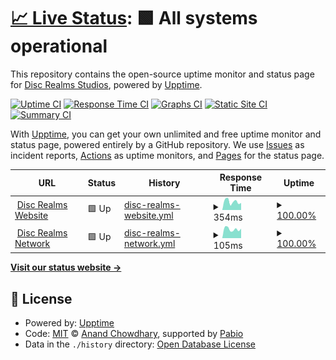 # [📈 Live Status](https://status.discrealms.net): <!--live status--> **🟩 All systems operational**

This repository contains the open-source uptime monitor and status page for [Disc Realms Studios](discrealms.net), powered by [Upptime](https://github.com/upptime/upptime).

[![Uptime CI](https://github.com/Disc-Realms-Network/upptime/workflows/Uptime%20CI/badge.svg)](https://github.com/Disc-Realms-Network/upptime/actions?query=workflow%3A%22Uptime+CI%22)
[![Response Time CI](https://github.com/Disc-Realms-Network/upptime/workflows/Response%20Time%20CI/badge.svg)](https://github.com/Disc-Realms-Network/upptime/actions?query=workflow%3A%22Response+Time+CI%22)
[![Graphs CI](https://github.com/Disc-Realms-Network/upptime/workflows/Graphs%20CI/badge.svg)](https://github.com/Disc-Realms-Network/upptime/actions?query=workflow%3A%22Graphs+CI%22)
[![Static Site CI](https://github.com/Disc-Realms-Network/upptime/workflows/Static%20Site%20CI/badge.svg)](https://github.com/Disc-Realms-Network/upptime/actions?query=workflow%3A%22Static+Site+CI%22)
[![Summary CI](https://github.com/Disc-Realms-Network/upptime/workflows/Summary%20CI/badge.svg)](https://github.com/Disc-Realms-Network/upptime/actions?query=workflow%3A%22Summary+CI%22)

With [Upptime](https://upptime.js.org), you can get your own unlimited and free uptime monitor and status page, powered entirely by a GitHub repository. We use [Issues](https://github.com/Disc-Realms-Network/upptime/issues) as incident reports, [Actions](https://github.com/Disc-Realms-Network/upptime/actions) as uptime monitors, and [Pages](https://status.discrealms.net) for the status page.

<!--start: status pages-->
<!-- This summary is generated by Upptime (https://github.com/upptime/upptime) -->
<!-- Do not edit this manually, your changes will be overwritten -->
<!-- prettier-ignore -->
| URL | Status | History | Response Time | Uptime |
| --- | ------ | ------- | ------------- | ------ |
| <img alt="" src="https://icons.duckduckgo.com/ip3/discrealms.net.ico" height="13"> [Disc Realms Website](https://discrealms.net) | 🟩 Up | [disc-realms-website.yml](https://github.com/DiscRealms/upptime/commits/HEAD/history/disc-realms-website.yml) | <details><summary><img alt="Response time graph" src="./graphs/disc-realms-website/response-time-week.png" height="20"> 354ms</summary><br><a href="https://status.discrealms.net/history/disc-realms-website"><img alt="Response time 547" src="https://img.shields.io/endpoint?url=https%3A%2F%2Fraw.githubusercontent.com%2FDiscRealms%2Fupptime%2FHEAD%2Fapi%2Fdisc-realms-website%2Fresponse-time.json"></a><br><a href="https://status.discrealms.net/history/disc-realms-website"><img alt="24-hour response time 235" src="https://img.shields.io/endpoint?url=https%3A%2F%2Fraw.githubusercontent.com%2FDiscRealms%2Fupptime%2FHEAD%2Fapi%2Fdisc-realms-website%2Fresponse-time-day.json"></a><br><a href="https://status.discrealms.net/history/disc-realms-website"><img alt="7-day response time 354" src="https://img.shields.io/endpoint?url=https%3A%2F%2Fraw.githubusercontent.com%2FDiscRealms%2Fupptime%2FHEAD%2Fapi%2Fdisc-realms-website%2Fresponse-time-week.json"></a><br><a href="https://status.discrealms.net/history/disc-realms-website"><img alt="30-day response time 421" src="https://img.shields.io/endpoint?url=https%3A%2F%2Fraw.githubusercontent.com%2FDiscRealms%2Fupptime%2FHEAD%2Fapi%2Fdisc-realms-website%2Fresponse-time-month.json"></a><br><a href="https://status.discrealms.net/history/disc-realms-website"><img alt="1-year response time 547" src="https://img.shields.io/endpoint?url=https%3A%2F%2Fraw.githubusercontent.com%2FDiscRealms%2Fupptime%2FHEAD%2Fapi%2Fdisc-realms-website%2Fresponse-time-year.json"></a></details> | <details><summary><a href="https://status.discrealms.net/history/disc-realms-website">100.00%</a></summary><a href="https://status.discrealms.net/history/disc-realms-website"><img alt="All-time uptime 99.80%" src="https://img.shields.io/endpoint?url=https%3A%2F%2Fraw.githubusercontent.com%2FDiscRealms%2Fupptime%2FHEAD%2Fapi%2Fdisc-realms-website%2Fuptime.json"></a><br><a href="https://status.discrealms.net/history/disc-realms-website"><img alt="24-hour uptime 100.00%" src="https://img.shields.io/endpoint?url=https%3A%2F%2Fraw.githubusercontent.com%2FDiscRealms%2Fupptime%2FHEAD%2Fapi%2Fdisc-realms-website%2Fuptime-day.json"></a><br><a href="https://status.discrealms.net/history/disc-realms-website"><img alt="7-day uptime 100.00%" src="https://img.shields.io/endpoint?url=https%3A%2F%2Fraw.githubusercontent.com%2FDiscRealms%2Fupptime%2FHEAD%2Fapi%2Fdisc-realms-website%2Fuptime-week.json"></a><br><a href="https://status.discrealms.net/history/disc-realms-website"><img alt="30-day uptime 99.00%" src="https://img.shields.io/endpoint?url=https%3A%2F%2Fraw.githubusercontent.com%2FDiscRealms%2Fupptime%2FHEAD%2Fapi%2Fdisc-realms-website%2Fuptime-month.json"></a><br><a href="https://status.discrealms.net/history/disc-realms-website"><img alt="1-year uptime 99.80%" src="https://img.shields.io/endpoint?url=https%3A%2F%2Fraw.githubusercontent.com%2FDiscRealms%2Fupptime%2FHEAD%2Fapi%2Fdisc-realms-website%2Fuptime-year.json"></a></details>
| <img alt="" src="https://icons.duckduckgo.com/ip3/null.ico" height="13"> [Disc Realms Network](play.discrealms.net) | 🟩 Up | [disc-realms-network.yml](https://github.com/DiscRealms/upptime/commits/HEAD/history/disc-realms-network.yml) | <details><summary><img alt="Response time graph" src="./graphs/disc-realms-network/response-time-week.png" height="20"> 105ms</summary><br><a href="https://status.discrealms.net/history/disc-realms-network"><img alt="Response time 51" src="https://img.shields.io/endpoint?url=https%3A%2F%2Fraw.githubusercontent.com%2FDiscRealms%2Fupptime%2FHEAD%2Fapi%2Fdisc-realms-network%2Fresponse-time.json"></a><br><a href="https://status.discrealms.net/history/disc-realms-network"><img alt="24-hour response time 85" src="https://img.shields.io/endpoint?url=https%3A%2F%2Fraw.githubusercontent.com%2FDiscRealms%2Fupptime%2FHEAD%2Fapi%2Fdisc-realms-network%2Fresponse-time-day.json"></a><br><a href="https://status.discrealms.net/history/disc-realms-network"><img alt="7-day response time 105" src="https://img.shields.io/endpoint?url=https%3A%2F%2Fraw.githubusercontent.com%2FDiscRealms%2Fupptime%2FHEAD%2Fapi%2Fdisc-realms-network%2Fresponse-time-week.json"></a><br><a href="https://status.discrealms.net/history/disc-realms-network"><img alt="30-day response time 122" src="https://img.shields.io/endpoint?url=https%3A%2F%2Fraw.githubusercontent.com%2FDiscRealms%2Fupptime%2FHEAD%2Fapi%2Fdisc-realms-network%2Fresponse-time-month.json"></a><br><a href="https://status.discrealms.net/history/disc-realms-network"><img alt="1-year response time 51" src="https://img.shields.io/endpoint?url=https%3A%2F%2Fraw.githubusercontent.com%2FDiscRealms%2Fupptime%2FHEAD%2Fapi%2Fdisc-realms-network%2Fresponse-time-year.json"></a></details> | <details><summary><a href="https://status.discrealms.net/history/disc-realms-network">100.00%</a></summary><a href="https://status.discrealms.net/history/disc-realms-network"><img alt="All-time uptime 99.92%" src="https://img.shields.io/endpoint?url=https%3A%2F%2Fraw.githubusercontent.com%2FDiscRealms%2Fupptime%2FHEAD%2Fapi%2Fdisc-realms-network%2Fuptime.json"></a><br><a href="https://status.discrealms.net/history/disc-realms-network"><img alt="24-hour uptime 100.00%" src="https://img.shields.io/endpoint?url=https%3A%2F%2Fraw.githubusercontent.com%2FDiscRealms%2Fupptime%2FHEAD%2Fapi%2Fdisc-realms-network%2Fuptime-day.json"></a><br><a href="https://status.discrealms.net/history/disc-realms-network"><img alt="7-day uptime 100.00%" src="https://img.shields.io/endpoint?url=https%3A%2F%2Fraw.githubusercontent.com%2FDiscRealms%2Fupptime%2FHEAD%2Fapi%2Fdisc-realms-network%2Fuptime-week.json"></a><br><a href="https://status.discrealms.net/history/disc-realms-network"><img alt="30-day uptime 99.63%" src="https://img.shields.io/endpoint?url=https%3A%2F%2Fraw.githubusercontent.com%2FDiscRealms%2Fupptime%2FHEAD%2Fapi%2Fdisc-realms-network%2Fuptime-month.json"></a><br><a href="https://status.discrealms.net/history/disc-realms-network"><img alt="1-year uptime 99.92%" src="https://img.shields.io/endpoint?url=https%3A%2F%2Fraw.githubusercontent.com%2FDiscRealms%2Fupptime%2FHEAD%2Fapi%2Fdisc-realms-network%2Fuptime-year.json"></a></details>

<!--end: status pages-->

[**Visit our status website →**](https://status.discrealms.net)

## 📄 License

- Powered by: [Upptime](https://github.com/upptime/upptime)
- Code: [MIT](./LICENSE) © [Anand Chowdhary](https://anandchowdhary.com), supported by [Pabio](https://pabio.com)
- Data in the `./history` directory: [Open Database License](https://opendatacommons.org/licenses/odbl/1-0/)
